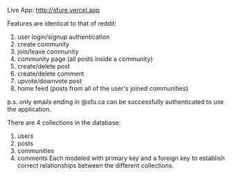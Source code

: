 Live App: http://sfure.vercel.app

Features are identical to that of reddit:
1. user login/signup authentication
2. create community
3. join/leave community
4. community page (all posts inside a community)
5. create/delete post
6. create/delete comment
7. upvote/downvote post
8. home feed (posts from all of the user's joined communities)

p.s. only emails ending in @sfu.ca can be successfully authenticated to use the application.

There are 4 collections in the database:
1. users
2. posts
3. communities
4. comments
Each modeled with primary key and a foreign key to establish correct relationships between the different collections.
